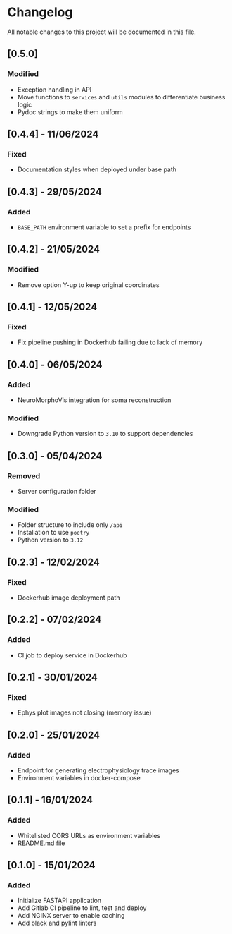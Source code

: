 # Changelog

All notable changes to this project will be documented in this file.

## [0.5.0]

### Modified

- Exception handling in API
- Move functions to `services` and `utils` modules to differentiate business logic
- Pydoc strings to make them uniform

## [0.4.4] - 11/06/2024

### Fixed

- Documentation styles when deployed under base path

## [0.4.3] - 29/05/2024

### Added

- `BASE_PATH` environment variable to set a prefix for endpoints

## [0.4.2] - 21/05/2024

### Modified

- Remove option Y-up to keep original coordinates

## [0.4.1] - 12/05/2024

### Fixed

- Fix pipeline pushing in Dockerhub failing due to lack of memory

## [0.4.0] - 06/05/2024

### Added

- NeuroMorphoVis integration for soma reconstruction

### Modified

- Downgrade Python version to `3.10` to support dependencies

## [0.3.0] - 05/04/2024

### Removed

- Server configuration folder

### Modified

- Folder structure to include only `/api`
- Installation to use `poetry`
- Python version to `3.12`

## [0.2.3] - 12/02/2024

### Fixed

- Dockerhub image deployment path

## [0.2.2] - 07/02/2024

### Added

- CI job to deploy service in Dockerhub

## [0.2.1] - 30/01/2024

### Fixed

- Ephys plot images not closing (memory issue)

## [0.2.0] - 25/01/2024

### Added

- Endpoint for generating electrophysiology trace images
- Environment variables in docker-compose

## [0.1.1] - 16/01/2024

### Added

- Whitelisted CORS URLs as environment variables
- README.md file

## [0.1.0] - 15/01/2024

### Added

- Initialize FASTAPI application
- Add Gitlab CI pipeline to lint, test and deploy
- Add NGINX server to enable caching
- Add black and pylint linters
